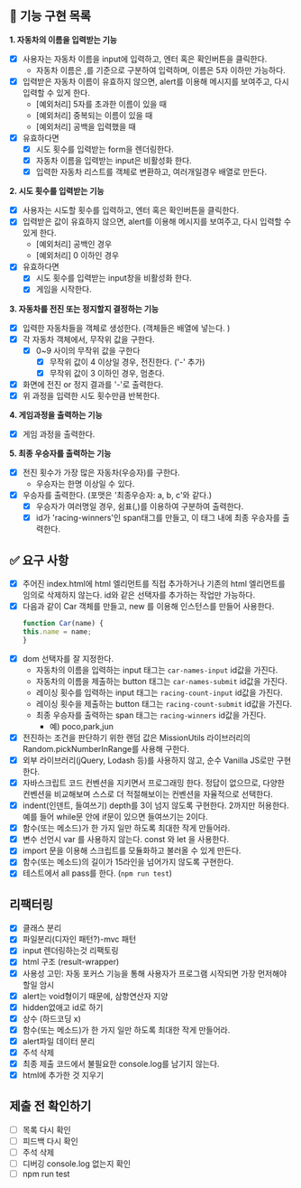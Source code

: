 ## 🎯 기능 구현 목록
**1. 자동차의 이름을 입력받는 기능**
- [x] 사용자는 자동차 이름을 input에 입력하고, 엔터 혹은 확인버튼을 클릭한다. 
  - 자동차 이름은 ,를 기준으로 구분하여 입력하며, 이름은 5자 이하만 가능하다. 
- [x] 입력받은 자동차 이름이 유효하지 않으면, alert를 이용해 메시지를 보여주고, 다시 입력할 수 있게 한다. 
  - [예외처리] 5자를 초과한 이름이 있을 때 
  - [예외처리] 중복되는 이름이 있을 때 
  - [예외처리] 공백을 입력했을 때 
- [x] 유효하다면
  - [x] 시도 횟수를 입력받는 form을 렌더링한다. 
  - [x] 자동차 이름을 입력받는 input은 비활성화 한다. 
  - [x] 입력한 자동차 리스트를 객체로 변환하고, 여러개일경우 배열로 만든다. 

**2. 시도 횟수를 입력받는 기능**
- [x] 사용자는 시도할 횟수를 입력하고, 엔터 혹은 확인버튼을 클릭한다. 
- [x] 입력받은 값이 유효하지 않으면, alert를 이용해 메시지를 보여주고, 다시 입력할 수 있게 한다. 
  - [예외처리] 공백인 경우 
  - [예외처리] 0 이하인 경우
- [x] 유효하다면  
  - [x] 시도 횟수를 입력받는 input창을 비활성화 한다. 
  - [x] 게임을 시작한다. 

**3. 자동차를 전진 또는 정지할지 결정하는 기능** 
- [x] 입력한 자동차들을 객체로 생성한다. (객체들은 배열에 넣는다. )
- [x] 각 자동차 객체에서, 무작위 값을 구한다. 
  - [x] 0~9 사이의 무작위 값을 구한다 
    - [x] 무작위 값이 4 이상일 경우, 전진한다. ('-' 추가)
    - [x] 무작위 값이 3 이하인 경우, 멈춘다. 
- [x] 화면에 전진 or 정지 결과를 '-'로 출력한다. 
- [x] 위 과정을 입력한 시도 횟수만큼 반복한다. 

**4. 게임과정을 출력하는 기능**
- [x] 게임 과정을 출력한다. 

**5. 최종 우승자를 출력하는 기능** 
- [x] 전진 횟수가 가장 많은 자동차(우승자)를 구한다.
  - 우승자는 한명 이상일 수 있다. 
- [x] 우승자를 출력한다. (포맷은 '최종우승자: a, b, c'와 같다.)
  - [x] 우승자가 여러명일 경우, 쉼표(,)를 이용하여 구분하여 출력한다. 
  - [x] id가 'racing-winners'인 span태그를 만들고, 이 태그 내에 최종 우승자를 출력한다. 

## ✅ 요구 사항
- [x] 주어진 index.html에 html 엘리먼트를 직접 추가하거나 기존의 html 엘리먼트를 임의로 삭제하지 않는다. id와 같은 선택자를 추가하는 작업만 가능하다.
- [x] 다음과 같이 Car 객체를 만들고, new 를 이용해 인스턴스를 만들어 사용한다.
  ```javascript
  function Car(name) {
  this.name = name;
  }
  ```
- [x] dom 선택자를 잘 지정한다. 
  - 자동차의 이름을 입력하는 input 태그는 `car-names-input` id값을 가진다.
  - 자동차의 이름을 제출하는 button 태그는 `car-names-submit` id값을 가진다.
  - 레이싱 횟수를 입력하는 input 태그는 `racing-count-input` id값을 가진다.
  - 레이싱 횟수을 제출하는 button 태그는 `racing-count-submit` id값을 가진다.
  - 최종 우승자를 출력하는 span 태그는 `racing-winners` id값을 가진다.
    - 예) <span id="racing-winners">poco,park,jun</span>
- [x] 전진하는 조건을 판단하기 위한 랜덤 값은 MissionUtils 라이브러리의 Random.pickNumberInRange를 사용해 구한다.
- [x] 외부 라이브러리(jQuery, Lodash 등)를 사용하지 않고, 순수 Vanilla JS로만 구현한다.
- [x] 자바스크립트 코드 컨벤션을 지키면서 프로그래밍 한다. 정답이 없으므로, 다양한 컨벤션을 비교해보며 스스로 더 적절해보이는 컨벤션을 자율적으로 선택한다.
- [x] indent(인덴트, 들여쓰기) depth를 3이 넘지 않도록 구현한다. 2까지만 허용한다. 예를 들어 while문 안에 if문이 있으면 들여쓰기는 2이다.
- [x] 함수(또는 메소드)가 한 가지 일만 하도록 최대한 작게 만들어라.
- [x] 변수 선언시 var 를 사용하지 않는다. const 와 let 을 사용한다.
- [x] import 문을 이용해 스크립트를 모듈화하고 불러올 수 있게 만든다.
- [x] 함수(또는 메소드)의 길이가 15라인을 넘어가지 않도록 구현한다.
- [x] 테스트에서 all pass를 한다. (`npm run test`)

## 리팩터링 
- [x] 클래스 분리 
- [x] 파일분리(디자인 패턴?)-mvc 패턴 
- [x] input 렌더링하는것 리팩토링 
- [x] html 구조 (result-wrapper)
- [x] 사용성 고민: 자동 포커스 기능을 통해 사용자가 프로그램 시작되면 가장 먼저해야할일 암시
- [x] alert는 void형이기 때문에, 삼항연산자 지양 
- [x] hidden없애고 id로 하기 
- [x] 상수 (하드코딩 x)
- [x] 함수(또는 메소드)가 한 가지 일만 하도록 최대한 작게 만들어라.
- [x] alert파일 데이터 분리 
- [x] 주석 삭제 
- [x] 최종 제출 코드에서 불필요한 console.log를 남기지 않는다. 
- [x] html에 추가한 것 지우기
## 제출 전 확인하기 
- [ ] 목록 다시 확인 
- [ ] 피드백 다시 확인 
- [ ] 주석 삭제 
- [ ] 디버깅 console.log 없는지 확인
- [ ] npm run test 